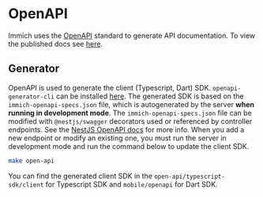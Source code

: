 # OpenAPI

Immich uses the [OpenAPI](https://swagger.io/specification/) standard to generate API documentation. To view the published docs see [here](https://api.immich.app/).

## Generator

OpenAPI is used to generate the client (Typescript, Dart) SDK. `openapi-generator-cli` can be installed [here](https://openapi-generator.tech/docs/installation/). The generated SDK is based on the `immich-openapi-specs.json` file, which is autogenerated by the server **when running in development mode**. The `immich-openapi-specs.json` file can be modified with `@nestjs/swagger` decorators used or referenced by controller endpoints. See the [NestJS OpenAPI docs](https://docs.nestjs.com/openapi/types-and-parameters) for more info. When you add a new endpoint or modify an existing one, you must run the server in development mode and run the command below to update the client SDK.

```bash
make open-api
```

You can find the generated client SDK in the `open-api/typescript-sdk/client` for Typescript SDK and `mobile/openapi` for Dart SDK.
